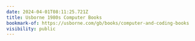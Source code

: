 ```yaml
---
date: 2024-04-01T08:11:25.721Z
title: Usborne 1980s Computer Books
bookmark-of: https://usborne.com/gb/books/computer-and-coding-books
visibility: public
---
```

